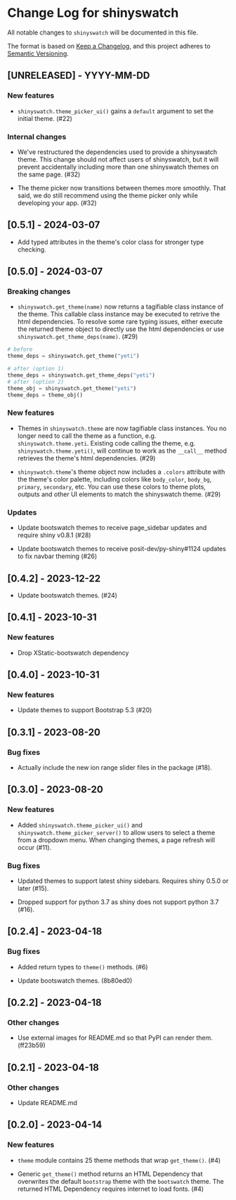 # Change Log for shinyswatch

All notable changes to `shinyswatch` will be documented in this file.

The format is based on [Keep a Changelog](https://keepachangelog.com/en/1.0.0/),
and this project adheres to [Semantic Versioning](https://semver.org/spec/v2.0.0.html).

## [UNRELEASED] - YYYY-MM-DD

### New features

* `shinyswatch.theme_picker_ui()` gains a `default` argument to set the initial theme. (#22)

### Internal changes

* We've restructured the dependencies used to provide a shinyswatch theme.  This change should not affect users of shinyswatch, but it will prevent accidentally including more than one shinyswatch themes on the same page. (#32)

* The theme picker now transitions between themes more smoothly. That said, we do still recommend using the theme picker only while developing your app. (#32)

## [0.5.1] - 2024-03-07

* Add typed attributes in the theme's color class for stronger type checking.

## [0.5.0] - 2024-03-07

### Breaking changes

* `shinyswatch.get_theme(name)` now returns a tagifiable class instance of the theme. This callable class instance may be executed to retrive the html dependencies. To resolve some rare typing issues, either execute the returned theme object to directly use the html dependencies or use `shinyswatch.get_theme_deps(name)`. (#29)

```python
# before
theme_deps = shinyswatch.get_theme("yeti")

# after (option 1)
theme_deps = shinyswatch.get_theme_deps("yeti")
# after (option 2)
theme_obj = shinyswatch.get_theme("yeti")
theme_deps = theme_obj()
```

### New features

* Themes in `shinyswatch.theme` are now tagifiable class instances. You no longer need to call the theme as a function, e.g. `shinyswatch.theme.yeti`. Existing code calling the theme, e.g. `shinyswatch.theme.yeti()`, will continue to work as the `__call__` method retrieves the theme's html dependencies. (#29)

* `shinyswatch.theme`'s theme object now includes a `.colors` attribute with the theme's color palette, including colors like `body_color`, `body_bg`, `primary`, `secondary`, etc.  You can use these colors to theme plots, outputs and other UI elements to match the shinyswatch theme. (#29)

### Updates

* Update bootswatch themes to receive page_sidebar updates and require shiny v0.8.1 (#28)

* Update bootswatch themes to receive posit-dev/py-shiny#1124 updates to fix navbar theming (#26)

## [0.4.2] - 2023-12-22

* Update bootswatch themes. (#24)

## [0.4.1] - 2023-10-31

### New features

* Drop XStatic-bootswatch dependency

## [0.4.0] - 2023-10-31

### New features

* Update themes to support Bootstrap 5.3 (#20)

## [0.3.1] - 2023-08-20

### Bug fixes

* Actually include the new ion range slider files in the package (#18).

## [0.3.0] - 2023-08-20

### New features

* Added `shinyswatch.theme_picker_ui()` and `shinyswatch.theme_picker_server()` to allow users to select a theme from a dropdown menu. When changing themes, a page refresh will occur (#11).

### Bug fixes

* Updated themes to support latest shiny sidebars. Requires shiny 0.5.0 or later (#15).

* Dropped support for python 3.7 as shiny does not support python 3.7 (#16).

## [0.2.4] - 2023-04-18

### Bug fixes

* Added return types to `theme()` methods.  (#6)

* Update bootswatch themes. (8b80ed0)

## [0.2.2] - 2023-04-18

### Other changes

* Use external images for README.md so that PyPI can render them. (ff23b59)

## [0.2.1] - 2023-04-18

### Other changes

* Update README.md

## [0.2.0] - 2023-04-14

### New features

* `theme` module contains 25 theme methods that wrap `get_theme()`. (#4)

* Generic `get_theme()` method returns an HTML Dependency that overwrites the default `bootstrap` theme with the `bootswatch` theme.  The returned HTML Dependency requires internet to load fonts.  (#4)
